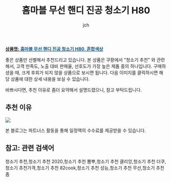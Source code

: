 ﻿---
layout: post
title: "홈마블 무선 핸디 진공 청소기 H80"
author: jch
categories: [가전제품]
tags:
  [
    청소기 추천,
    청소기 추천 2020,
    청소기 추천 뽐뿌,
    청소기 추천 클리앙,
    청소기 추천 더쿠,
    청소기 추천가격,
    청소기 추천 82cook,
    청소기 추천 성능,
    청소기 추천 무선,
    청소기 추천 좀,
  ]
image: https://static.coupangcdn.com/image/retail/images/764382295699441-fe60b0d1-76c6-4fd0-9668-fc0d6f4c29fe.jpg
description: "쿠팡에서 청소기 추천 관련 상품으로 가장 고객 선호도가 높은 제품 중 하나입니다."
---

<a href="https://link.coupang.com/re/AFFSDP?lptag=AF7868842&pageKey=1279673092&itemId=2287376064&vendorItemId=70284454920&traceid=V0-153-77ffd7f17a702147"><b>상품명: <font color='#01579B'>홈마블 무선 핸디 진공 청소기 H80, 혼합색상</font></b></a>

좋은 상품만 선별해서 추천드리고 있습니다.
본 상품은 쿠팡에서 "청소기 추천" 와 관련해서, 고객 만족도, 노출 대비 판매율, 선호도가 가장 높은 제품 중의 하나입니다.
구매하셨을 때, 크게 후회가 되지 않을 상품으로 보시면 됩니다.
다음 이미지를 클릭하시면 해당 상품에 대한 상세 내용을 보실 수 있습니다.

바쁘시다면, 추천 이유로 좀더 요약해서 설명드렸으니, 참고 부탁드립니다.

## 추천 이유

<a href="https://link.coupang.com/re/AFFSDP?lptag=AF7868842&pageKey=1279673092&itemId=2287376064&vendorItemId=70284454920&traceid=V0-153-77ffd7f17a702147"><img src="https://thumbnail7.coupangcdn.com/thumbnails/remote/q89/image/retail/images/1649197645637-60c4e79b-ef5c-4c92-b0cb-2fa5a1989494.jpg"></a>

본 블로그는 파트너스 활동을 통해 일정액의 수수료를 제공받을 수 있습니다.

## 참고: 관련 검색어

청소기 추천,청소기 추천 2020,청소기 추천 뽐뿌,청소기 추천 클리앙,청소기 추천 더쿠,청소기 추천가격,청소기 추천 82cook,청소기 추천 성능,청소기 추천 무선,청소기 추천 좀
